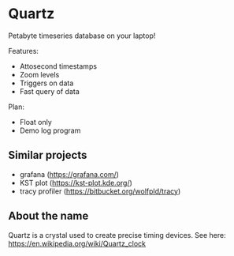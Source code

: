 
# Quartz

Petabyte timeseries database on your laptop!

Features:
- Attosecond timestamps
- Zoom levels
- Triggers on data
- Fast query of data

Plan:
- Float only
- Demo log program

## Similar projects

- grafana (https://grafana.com/)
- KST plot (https://kst-plot.kde.org/)
- tracy profiler (https://bitbucket.org/wolfpld/tracy)

## About the name

Quartz is a crystal used to create precise timing devices. See here: https://en.wikipedia.org/wiki/Quartz_clock
